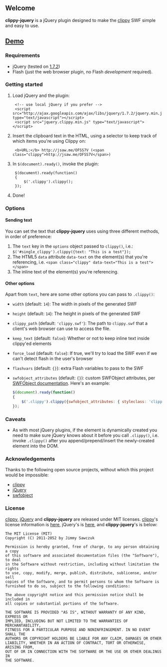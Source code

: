 ## Welcome ##

**clippy-jquery** is a jQuery plugin designed to make the [clippy][1] SWF simple and easy to use.

## [Demo][5]

### Requirements ###

 * jQuery (tested on [1.7.2][2])
 * Flash (just the web browser plugin, no Flash *development* required).

### Getting started ###

1. Load jQuery and the plugin:

        <!-- use local jQuery if you prefer -->
        <script src="http://ajax.googleapis.com/ajax/libs/jquery/1.7.2/jquery.min.js" type="text/javascript"></script>
        <script src="jquery.clippy.min.js" type="text/javascript"></script>

2. Insert the clipboard text in the HTML, using a selector to keep track of which items you're using Clippy on:

        <b>URL:</b> http://jsaw.me/OFSS7V (<span class="clippy">http://jsaw.me/OFSS7V</span>)

3. In `$(document).ready()`, invoke the plugin:

        $(document).ready(function()
        {
            $('.clippy').clippy();
        });

4. Done!

### Options ###

#### Sending text ####
You can set the text that **clippy-jquery** uses using three different methods, in order of preference:

1. The `text` key in the `options` object passed to `clippy()`, i.e.: `$('#single_clippy').clippy({text: "This is a test"});`
2. The HTML5 `data` attribute `data-text` on the element(s) that you're referencing, i.e. `<span class="clippy" data-text="This is a test"></span>`
3. The inline text of the element(s) you're referencing.

#### Other options ####
Apart from `text`, here are some other options you can pass to `.clippy()`:

* `width` (default: `14`): The width in pixels of the generated SWF
* `height` (default: `14`): The height in pixels of the generated SWF
* `clippy_path` (default: `'clippy.swf'`): The path to `clippy.swf` that a client's web browser can use to access the file.
* `keep_text` (default: `false`): Whether or not to keep inline text inside clippy'ed elements
* `force_load` (default: `false`): If true, we'll try to load the SWF even if we can't detect flash in the user's browser
* `flashvars` (default: `{}`): extra Flash variables to pass to the SWF
* `swfobject_attributes` (default: `{}`): custom SWFObject attributes, per [SWFObject documentation][9]. Here's an example:

    ```javascript
    $(document).ready(function()
    {
        $('.clippy').clippy({swfobject_attributes: { styleclass: 'clippy' }});
    });
    ```

### Caveats ###

* As with most jQuery plugins, if the element is dynamically created you need to make sure jQuery knows about it before you call `.clippy()`, i.e. invoke `.clippy()` after you append/prepend/insert the newly-created element into the DOM.

### Acknowledgements ###

Thanks to the following open source projects, without which this project would be impossible:

 * [clippy][1]
 * [jQuery][6]
 * [swfobject][8]

### License ###

[clippy][1], [jQuery][6] and **clippy-jquery** are released under MIT licenses. [clippy][1]'s license information is [here][4], jQuery's is [here][7], and **clippy-jquery**'s is below:

	The MIT License (MIT)
	Copyright (C) 2011-2052 by Jimmy Sawczuk

	Permission is hereby granted, free of charge, to any person obtaining a copy
	of this software and associated documentation files (the "Software"), to deal
	in the Software without restriction, including without limitation the rights
	to use, copy, modify, merge, publish, distribute, sublicense, and/or sell
	copies of the Software, and to permit persons to whom the Software is
	furnished to do so, subject to the following conditions:

	The above copyright notice and this permission notice shall be included in
	all copies or substantial portions of the Software.

	THE SOFTWARE IS PROVIDED "AS IS", WITHOUT WARRANTY OF ANY KIND, EXPRESS OR
	IMPLIED, INCLUDING BUT NOT LIMITED TO THE WARRANTIES OF MERCHANTABILITY,
	FITNESS FOR A PARTICULAR PURPOSE AND NONINFRINGEMENT. IN NO EVENT SHALL THE
	AUTHORS OR COPYRIGHT HOLDERS BE LIABLE FOR ANY CLAIM, DAMAGES OR OTHER
	LIABILITY, WHETHER IN AN ACTION OF CONTRACT, TORT OR OTHERWISE, ARISING FROM,
	OUT OF OR IN CONNECTION WITH THE SOFTWARE OR THE USE OR OTHER DEALINGS IN
	THE SOFTWARE.


  [1]: https://github.com/mojombo/clippy
  [2]: http://ajax.googleapis.com/ajax/libs/jquery/1.7.2/jquery.min.js
  [3]: https://github.com/mojombo
  [4]: https://github.com/mojombo/clippy/blob/master/LICENSE
  [5]: http://jimmysawczuk.github.com/clippy-jquery/
  [6]: http://jquery.com
  [7]: http://jquery.org/license
  [8]: http://github.com/swfobject/swfobject
  [9]: http://code.google.com/p/swfobject/wiki/documentation
